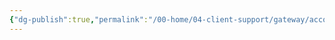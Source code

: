 ```yaml
---
{"dg-publish":true,"permalink":"/00-home/04-client-support/gateway/account-updater/","title":"Account Updater"}
---
```


